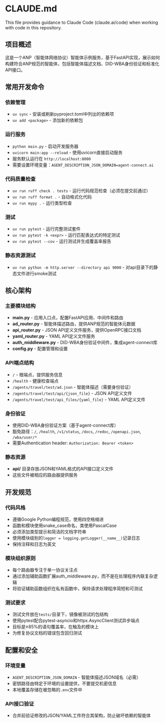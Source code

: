 # CLAUDE.md

This file provides guidance to Claude Code (claude.ai/code) when working with code in this repository.

## 项目概述

这是一个ANP（智能体网络协议）智能体示例服务，基于FastAPI实现，展示如何构建符合ANP规范的智能体，包括智能体描述文档、DID-WBA身份验证和标准化API接口。

## 常用开发命令

### 依赖管理
- `uv sync` - 安装或刷新pyproject.toml中列出的依赖项
- `uv add <package>` - 添加新的依赖包

### 运行服务
- `python main.py` - 启动开发服务器
- `uvicorn main:app --reload` - 使用uvicorn直接启动服务
- 服务默认运行在 `http://localhost:8000`
- 需要设置环境变量：`AGENT_DESCRIPTION_JSON_DOMAIN=agent-connect.ai`

### 代码质量检查
- `uv run ruff check . tests` - 运行代码规范检查（必须在提交前通过）
- `uv run ruff format .` - 自动格式化代码
- `uv run mypy .` - 运行类型检查

### 测试
- `uv run pytest` - 运行完整测试套件
- `uv run pytest -k <expr>` - 运行匹配表达式的特定测试
- `uv run pytest --cov` - 运行测试并生成覆盖率报告

### 静态资源测试
- `uv run python -m http.server --directory api 9000` - 对api目录下的静态文件进行smoke测试

## 核心架构

### 主要模块结构
- **main.py** - 应用入口点，配置FastAPI应用、中间件和路由
- **ad_router.py** - 智能体描述路由，提供ANP规范的智能体元数据
- **api_router.py** - JSON API定义文件服务，提供OpenRPC接口文档
- **yaml_router.py** - YAML API定义文件服务
- **auth_middleware.py** - DID-WBA身份验证中间件，集成agent-connect库
- **config.py** - 配置管理和设置

### API端点结构
- `/` - 根端点，提供服务信息
- `/health` - 健康检查端点
- `/agents/travel/test/ad.json` - 智能体描述（需要身份验证）
- `/agents/travel/test/api/{json_file}` - JSON API定义文件
- `/agents/travel/test/api_files/{yaml_file}` - YAML API定义文件

### 身份验证
- 使用DID-WBA身份验证方案（基于agent-connect库）
- 豁免路径：`/`, `/health`, `/v1/status`, `/docs`, `/redoc`, `/openapi.json`, `/wba/user/*`
- 需要Authentication header: `Authorization: Bearer <token>`

### 静态资源
- **api/** 目录存放JSON和YAML格式的API接口定义文件
- 这些文件被相应的路由器提供服务

## 开发规范

### 代码风格
- 遵循Google Python编程规范，使用四空格缩进
- 函数和模块使用snake_case命名，类使用PascalCase
- 必须添加类型提示和简洁的文档字符串
- 使用模块级别的`logger = logging.getLogger(__name__)`记录日志
- 保持注释和日志为英文

### 模块组织原则
- 每个路由器专注于单一协议关注点
- 通过添加辅助函数扩展auth_middleware.py，而不是在处理程序内联复杂逻辑
- 将验证辅助函数组织在私有函数中，保持请求处理程序简短和可测试

### 测试要求
- 测试文件放在`tests/`目录下，镜像被测试的包结构
- 使用pytest配合pytest-asyncio和httpx.AsyncClient测试异步端点
- 目标是≥85%的语句覆盖率，在触及的模块上
- 为修复协议文档的错误包含回归测试

## 配置和安全

### 环境变量
- `AGENT_DESCRIPTION_JSON_DOMAIN` - 智能体描述JSON域名（必需）
- 密钥路径由特定于环境的设置提供，不要提交机密信息
- 本地覆盖存储在被忽略的`.env`文件中

### API接口验证
- 合并前验证修改的JSON/YAML工件符合其架构，防止破坏依赖的智能体